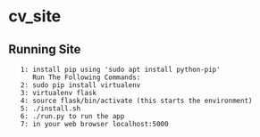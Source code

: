 # cv_site

## Running Site
       1: install pip using 'sudo apt install python-pip'
          Run The Following Commands:
       2: sudo pip install virtualenv
       3: virtualenv flask
       4: source flask/bin/activate (this starts the environment)
       5: ./install.sh
       6: ./run.py to run the app 
       7: in your web browser localhost:5000
